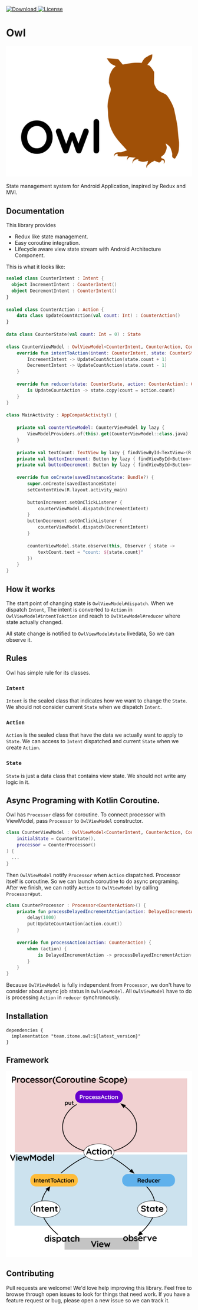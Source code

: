 [![Download](https://api.bintray.com/packages/itome-team/maven/owl/images/download.svg) ](https://bintray.com/itome-team/maven/owl/_latestVersion)
[![License](https://img.shields.io/badge/License-Apache%202.0-blue.svg)](https://opensource.org/licenses/Apache-2.0)

# Owl
![Logo](https://github.com/itome/owl/blob/master/assets/logo.png?raw=true)

State management system for Android Application, inspired by Redux and MVI.

## Documentation
This library provides
- Redux like state management.
- Easy coroutine integration.
- Lifecycle aware view state stream with Android Architecture Component.

This is what it looks like:
```kotlin
sealed class CounterIntent : Intent {
  object IncrementIntent : CounterIntent()
  object DecrementIntent : CounterIntent()
}

sealed class CounterAction : Action {
    data class UpdateCountAction(val count: Int) : CounterAction()
}

data class CounterState(val count: Int = 0) : State

class CounterViewModel : OwlViewModel<CounterIntent, CounterAction, CounterState>(initialState = CounterState()) {
    override fun intentToAction(intent: CounterIntent, state: CounterState): CounterAction = when (intent) {
        IncrementIntent -> UpdateCountAction(state.count + 1)
        DecrementIntent -> UpdateCountAction(state.count - 1)
    }

    override fun reducer(state: CounterState, action: CounterAction): CounterState = when (action) {
        is UpdateCountAction -> state.copy(count = action.count)
    }
}

class MainActivity : AppCompatActivity() {

    private val counterViewModel: CounterViewModel by lazy {
        ViewModelProviders.of(this).get(CounterViewModel::class.java)
    }

    private val textCount: TextView by lazy { findViewById<TextView>(R.id.text_count) }
    private val buttonIncrement: Button by lazy { findViewById<Button>(R.id.button_increment) }
    private val buttonDecrement: Button by lazy { findViewById<Button>(R.id.button_decrement) }

    override fun onCreate(savedInstanceState: Bundle?) {
        super.onCreate(savedInstanceState)
        setContentView(R.layout.activity_main)

        buttonIncrement.setOnClickListener {
            counterViewModel.dispatch(IncrementIntent)
        }
        buttonDecrement.setOnClickListener {
            counterViewModel.dispatch(DecrementIntent)
        }

        counterViewModel.state.observe(this, Observer { state ->
            textCount.text = "count: ${state.count}"
        })
    }
}

```

## How it works
The start point of changing state is `OwlViewModel#dispatch`. When we dispatch `Intent`, The intent is converted to `Action` in `OwlViewModel#intentToAction` and reach to `OwlViewModel#reducer` where state actually changed.

All state change is notified to `OwlViewModel#state` livedata, So we can observe it.

## Rules
Owl has simple rule for its classes.
### `Intent`
`Intent` is the sealed class that indicates how we want to change the `State`. We should not consider current `State` when we dispatch `Intent`.
### `Action`
`Action` is the sealed class that have the data we actually want to apply to `State`. We can access to `Intent` dispatched and current `State` when we create `Action`.
### `State`
`State` is just a data class that contains view state. We should not write any logic in it.

## Async Programing with Kotlin Coroutine.
Owl has `Processor` class for coroutine. To connect processor with ViewModel, pass `Processor` to `OwlViewModel` constructor.
```kotlin
class CounterViewModel : OwlViewModel<CounterIntent, CounterAction, CounterState>(
    initialState = CounterState(),
    processor = CounterProcessor()
) {
  ...
}
```
Then `OwlViewModel` notify `Processor` when `Action` dispatched. Processor itself is coroutine. So we can launch coroutine to do async programing. After we finish, we can notify `Action` to `OwlViewModel` by calling `Processor#put`.

```kotlin
class CounterProcessor : Processor<CounterAction>() {
    private fun processDelayedIncrementAction(action: DelayedIncrementAction) = launch {
        delay(1000)
        put(UpdateCountAction(action.count))
    }

    override fun processAction(action: CounterAction) {
        when (action) {
            is DelayedIncrementAction -> processDelayedIncrementAction(action)
        }
    }
}
```

Because `OwlViewModel` is fully independent from `Processor`, we don't have to consider about async job status in `OwlViewModel`. All `OwlViewModel` have to do is processing `Action` in `reducer` synchronously.

## Installation
```
dependencies {
  implementation "team.itome.owl:${latest_version}"
}
```


## Framework
![Framework](https://github.com/itome/owl/blob/master/assets/framework.png?raw=true)

## Contributing
Pull requests are welcome! We'd love help improving this library. Feel free to browse through open issues to look for things that need work. If you have a feature request or bug, please open a new issue so we can track it.
